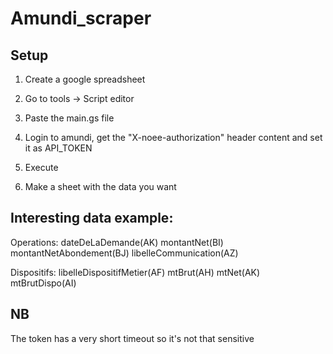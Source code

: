# Amundi_scraper

## Setup

1. Create a google spreadsheet
2. Go to tools -> Script editor
3. Paste the main.gs file
4. Login to amundi, get the "X-noee-authorization" header content and set it as API_TOKEN
5. Execute

6. Make a sheet with the data you want

## Interesting data example:

Operations:
dateDeLaDemande(AK)	montantNet(BI)	montantNetAbondement(BJ)	libelleCommunication(AZ)

Dispositifs:
libelleDispositifMetier(AF)	mtBrut(AH)	mtNet(AK)	mtBrutDispo(AI)

## NB

The token has a very short timeout so it's not that sensitive
